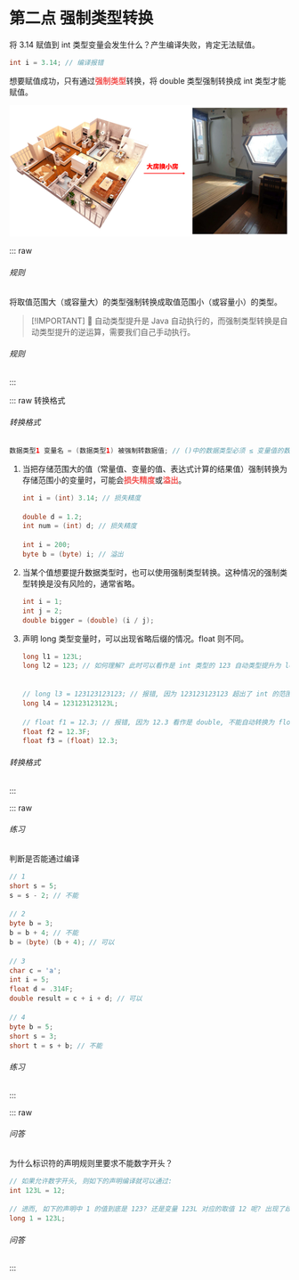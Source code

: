# 第二点 强制类型转换

将 3.14 赋值到 int 类型变量会发生什么？产生编译失败，肯定无法赋值。

```java
int i = 3.14; // 编译报错
```

<div class="br"></div>

想要赋值成功，只有通过<strong style="color: #f3514f;">强制类型</strong>转换，将 double 类型强制转换成 int 类型才能赋值。

![](https://raw.githubusercontent.com/wehome-h/typora-images-repository/main/images/20240414164408.png)

::: raw

<h6>
  <span class="title">规则</span>
</h6>

将取值范围大（或容量大）的类型强制转换成取值范围小（或容量小）的类型。

> [!IMPORTANT] 🚩
> 自动类型提升是 Java 自动执行的，而强制类型转换是自动类型提升的逆运算，需要我们自己手动执行。

<h6>
  <span class="title">规则</span>
</h6>

:::

::: raw 转换格式

<h6>
  <span class="title">转换格式</span>
</h6>

```java
数据类型1 变量名 = (数据类型1) 被强制转数据值; // ()中的数据类型必须 ≤ 变量值的数据类型
```

<div class="br"></div>

1.  当把存储范围大的值（常量值、变量的值、表达式计算的结果值）强制转换为存储范围小的变量时，可能会<strong style="color: #f3514f;">损失精度</strong>或<strong style="color: #f3514f;">溢出</strong>。

    ```java
    int i = (int) 3.14; // 损失精度

    double d = 1.2;
    int num = (int) d; // 损失精度

    int i = 200;
    byte b = (byte) i; // 溢出
    ```

    <div class="br"></div>

2.  当某个值想要提升数据类型时，也可以使用强制类型转换。这种情况的强制类型转换是没有风险的，通常省略。

    ```java
    int i = 1;
    int j = 2;
    double bigger = (double) (i / j);
    ```

    <div class="br"></div>

3.  声明 long 类型变量时，可以出现省略后缀的情况。float 则不同。

    ```java
    long l1 = 123L;
    long l2 = 123; // 如何理解? 此时可以看作是 int 类型的 123 自动类型提升为 long 类型


    // long l3 = 123123123123; // 报错, 因为 123123123123 超出了 int 的范围
    long l4 = 123123123123L;

    // float f1 = 12.3; // 报错, 因为 12.3 看作是 double, 不能自动转换为 float 类型
    float f2 = 12.3F;
    float f3 = (float) 12.3;
    ```

<h6>
  <span class="title">转换格式</span>
</h6>

:::

::: raw

<h6>
  <span class="title">练习</span>
</h6>

判断是否能通过编译

```java
// 1
short s = 5;
s = s - 2; // 不能

// 2
byte b = 3;
b = b + 4; // 不能
b = (byte) (b + 4); // 可以

// 3
char c = 'a';
int i = 5;
float d = .314F;
double result = c + i + d; // 可以

// 4
byte b = 5;
short s = 3;
short t = s + b; // 不能
```

<h6>
  <span class="title">练习</span>
</h6>

:::

::: raw

<h6>
  <span class="title">问答</span>
</h6>

为什么标识符的声明规则里要求不能数字开头？

```java
// 如果允许数字开头, 则如下的声明编译就可以通过:
int 123L = 12;

// 进而, 如下的声明中 1 的值到底是 123? 还是变量 123L 对应的取值 12 呢? 出现了歧义了。
long 1 = 123L;
```

<h6>
  <span class="title">问答</span>
</h6>

:::
